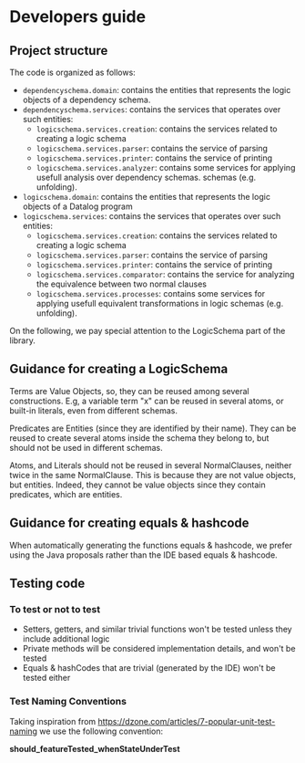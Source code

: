# Developers guide

## Project structure

The code is organized as follows:

- `dependencyschema.domain`: contains the entities that represents the logic objects of a dependency schema.
- `dependencyschema.services`: contains the services that operates over such entities:
  - `logicschema.services.creation`: contains the services related to creating a logic schema
  - `logicschema.services.parser`: contains the service of parsing
  - `logicschema.services.printer`: contains the service of printing
  - `logicschema.services.analyzer`: contains some services for applying usefull analysis over dependency schemas.
    schemas (e.g. unfolding).
- `logicschema.domain`: contains the entities that represents the logic objects of a Datalog program
- `logicschema.services`: contains the services that operates over such entities:
  - `logicschema.services.creation`: contains the services related to creating a logic schema
  - `logicschema.services.parser`: contains the service of parsing
  - `logicschema.services.printer`: contains the service of printing
  - `logicschema.services.comparator`: contains the service for analyzing the equivalence between two normal clauses
  - `logicschema.services.processes`: contains some services for applying usefull equivalent transformations in logic
    schemas (e.g. unfolding).

On the following, we pay special attention to the LogicSchema part of the library.

## Guidance for creating a LogicSchema

Terms are Value Objects, so, they can be reused among several constructions. E.g, a variable term "x" can
be reused in several atoms, or built-in literals, even from different schemas.

Predicates are Entities (since they are identified by their name).
They can be reused to create several atoms inside the schema they belong to, but should not be used in different
schemas.

Atoms, and Literals should not be reused in several NormalClauses, neither twice in the same NormalClause.
This is because they are not value objects, but entities. Indeed, they cannot be value objects since they contain
predicates, which are entities.

## Guidance for creating equals & hashcode

When automatically generating the functions equals & hashcode, we prefer using the Java proposals rather than
the IDE based equals & hashcode.

## Testing code

### To test or not to test

- Setters, getters, and similar trivial functions won't be tested unless they include additional logic
- Private methods will be considered implementation details, and won't be tested
- Equals & hashCodes that are trivial (generated by the IDE) won't be tested either

### Test Naming Conventions

Taking inspiration from https://dzone.com/articles/7-popular-unit-test-naming we use the following convention:

**should_featureTested_whenStateUnderTest**

